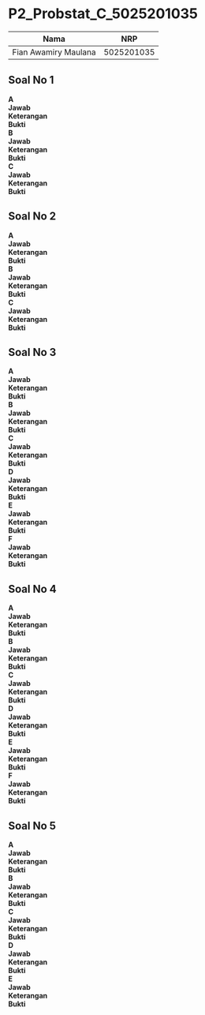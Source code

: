 # P2_Probstat_C_5025201035
| Nama  | NRP |
|:-------------:| :-----:|
| Fian Awamiry Maulana | 5025201035 |
## Soal No 1  
**A**  
**Jawab**  
**Keterangan**  
**Bukti**  
**B**  
**Jawab**  
**Keterangan**  
**Bukti**  
**C**  
**Jawab**  
**Keterangan**  
**Bukti**  
## Soal No 2  
**A**  
**Jawab**  
**Keterangan**  
**Bukti**  
**B**  
**Jawab**  
**Keterangan**  
**Bukti**  
**C**  
**Jawab**  
**Keterangan**  
**Bukti**  
## Soal No 3  
**A**  
**Jawab**  
**Keterangan**  
**Bukti**  
**B**  
**Jawab**  
**Keterangan**  
**Bukti**  
**C**  
**Jawab**  
**Keterangan**  
**Bukti**  
**D**  
**Jawab**  
**Keterangan**  
**Bukti**  
**E**  
**Jawab**  
**Keterangan**  
**Bukti**  
**F**  
**Jawab**  
**Keterangan**  
**Bukti**  
## Soal No 4  
**A**  
**Jawab**  
**Keterangan**  
**Bukti**  
**B**  
**Jawab**  
**Keterangan**  
**Bukti**  
**C**  
**Jawab**  
**Keterangan**  
**Bukti**  
**D**  
**Jawab**  
**Keterangan**  
**Bukti**  
**E**  
**Jawab**  
**Keterangan**  
**Bukti**  
**F**  
**Jawab**  
**Keterangan**  
**Bukti**  
## Soal No 5  
**A**  
**Jawab**  
**Keterangan**  
**Bukti**  
**B**  
**Jawab**  
**Keterangan**  
**Bukti**  
**C**  
**Jawab**  
**Keterangan**  
**Bukti**  
**D**  
**Jawab**  
**Keterangan**  
**Bukti**  
**E**  
**Jawab**  
**Keterangan**  
**Bukti**  
